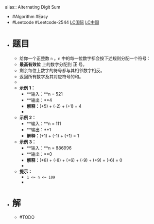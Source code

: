 alias:: Alternating Digit Sum

- #Algorithm #Easy
- #Leetcode #Leetcode-2544 [LC国际](https://leetcode.com/problems/alternating-digit-sum/) [LC中国](https://leetcode.cn/problems/alternating-digit-sum/)
- # 题目
	- 给你一个正整数 `n` 。`n` 中的每一位数字都会按下述规则分配一个符号：
	- **最高有效位** 上的数字分配到 **正** 号。
	- 剩余每位上数字的符号都与其相邻数字相反。
	- 返回所有数字及其对应符号的和。
	-
	- **示例 1：**
		- **输入：**n = 521
		- **输出：**4
		- **解释：**(+5) + (-2) + (+1) = 4
		-
	- **示例 2：**
		- **输入：**n = 111
		- **输出：**1
		- **解释：**(+1) + (-1) + (+1) = 1
	- **示例 3：**
		- **输入：**n = 886996
		- **输出：**0
		- **解释：**(+8) + (-8) + (+6) + (-9) + (+9) + (-6) = 0
		-
	- **提示：**
		- `1 <= n <= 109`
		-
- # 解
	- #TODO